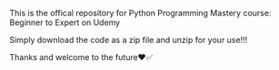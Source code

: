 This is the offical repository for Python Programming Mastery course: Beginner to Expert on Udemy


Simply download the code as a zip file and unzip for your use!!!

Thanks and welcome to the future❤️✅
